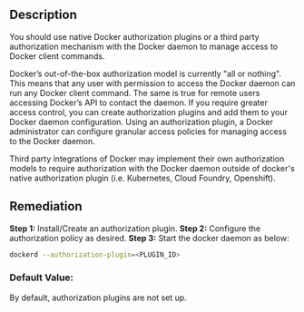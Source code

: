 ## Description

You should use native Docker authorization plugins or a third party authorization
mechanism with the Docker daemon to manage access to Docker client commands.

Docker’s out-of-the-box authorization model is currently "all or nothing". This means that
any user with permission to access the Docker daemon can run any Docker client
command. The same is true for remote users accessing Docker’s API to contact the
daemon. If you require greater access control, you can create authorization plugins and
add them to your Docker daemon configuration. Using an authorization plugin, a Docker
administrator can configure granular access policies for managing access to the Docker
daemon.

Third party integrations of Docker may implement their own authorization models to
require authorization with the Docker daemon outside of docker's native authorization
plugin (i.e. Kubernetes, Cloud Foundry, Openshift).

## Remediation

**Step 1:** Install/Create an authorization plugin.
**Step 2:** Configure the authorization policy as desired.
**Step 3:** Start the docker daemon as below:
```bash
dockerd --authorization-plugin=<PLUGIN_ID>
```

### Default Value:

By default, authorization plugins are not set up.